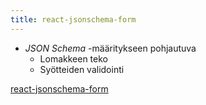 ```yaml
---
title: react-jsonschema-form
---
```


* *JSON Schema* -määritykseen pohjautuva
  * Lomakkeen teko
  * Syötteiden validointi

[react-jsonschema-form](https://mozilla-services.github.io/react-jsonschema-form/)

